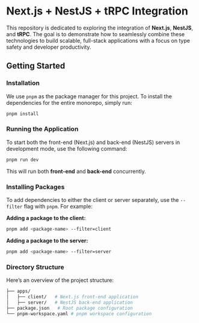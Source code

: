 # Next.js + NestJS + tRPC Integration

This repository is dedicated to exploring the integration of **Next.js**, **NestJS**, and **tRPC**. The goal is to demonstrate how to seamlessly combine these technologies to build scalable, full-stack applications with a focus on type safety and developer productivity.

## Getting Started

### Installation
We use `pnpm` as the package manager for this project. To install the dependencies for the entire monorepo, simply run:

```bash
pnpm install
```


### Running the Application
To start both the front-end (Next.js) and back-end (NestJS) servers in development mode, use the following command:
```bash
pnpm run dev
```
This will run both **front-end** and **back-end** concurrently.

### Installing Packages
To add dependencies to either the client or server separately, use the `--filter` flag with `pnpm`. For example:

**Adding a package to the client:**
```bash
pnpm add <package-name> --filter=client
```
**Adding a package to the server:**
```bash
pnpm add <package-name> --filter=server
```

### Directory Structure
Here’s an overview of the project structure:
```bash
├── apps/
│   ├── client/   # Next.js front-end application
│   ├── server/   # NestJS back-end application
├── package.json   # Root package configuration
└── pnpm-workspace.yaml # pnpm workspace configuration
```
